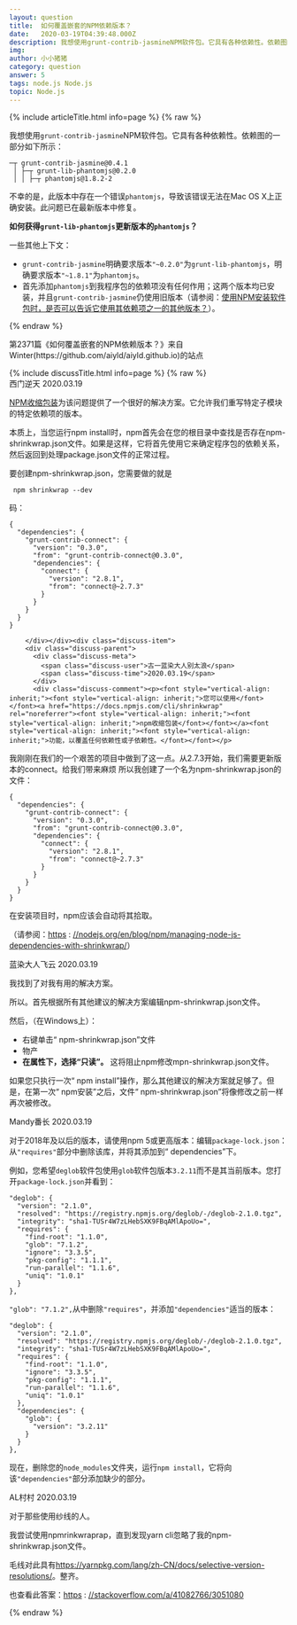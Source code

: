 ```yaml
---
layout: question
title:  如何覆盖嵌套的NPM依赖版本？
date:   2020-03-19T04:39:48.000Z
description: 我想使用grunt-contrib-jasmineNPM软件包。它具有各种依赖性。依赖图的一部分如下所示：─┬ grunt-contrib-jasmi...
img: 
author: 小小猪猪
category: question
answer: 5
tags: node.js Node.js
topic: Node.js
---
```

<div class="article-root">
  <div class="article">
    {% include articleTitle.html info=page %}
    {% raw %}
    <div class="article-content"><p><font style="vertical-align: inherit;"><font style="vertical-align: inherit;">我想使用</font></font><code>grunt-contrib-jasmine</code><font style="vertical-align: inherit;"><font style="vertical-align: inherit;">NPM软件包。</font><font style="vertical-align: inherit;">它具有各种依赖性。</font><font style="vertical-align: inherit;">依赖图的一部分如下所示：</font></font></p>

<pre><code>─┬ grunt-contrib-jasmine@0.4.1<font></font>
 │ ├─┬ grunt-lib-phantomjs@0.2.0<font></font>
 │ │ ├─┬ phantomjs@1.8.2-2<font></font>
</code></pre>

<p><font style="vertical-align: inherit;"><font style="vertical-align: inherit;">不幸的是，此版本中存在一个错误</font></font><code>phantomjs</code><font style="vertical-align: inherit;"><font style="vertical-align: inherit;">，导致该</font><font style="vertical-align: inherit;">错误</font><font style="vertical-align: inherit;">无法在Mac OS X上正确安装。此问题已在最新版本中修复。</font></font></p>

<p><strong><font style="vertical-align: inherit;"><font style="vertical-align: inherit;">如何获得</font></font><code>grunt-lib-phantomjs</code><font style="vertical-align: inherit;"><font style="vertical-align: inherit;">更新版本的</font></font><code>phantomjs</code><font style="vertical-align: inherit;"><font style="vertical-align: inherit;">？</font></font></strong></p>

<p><font style="vertical-align: inherit;"><font style="vertical-align: inherit;">一些其他上下文：</font></font></p>

<ul>
<li><code>grunt-contrib-jasmine</code><font style="vertical-align: inherit;"><font style="vertical-align: inherit;">明确要求版本</font></font><code>"~0.2.0"</code><font style="vertical-align: inherit;"><font style="vertical-align: inherit;">为</font></font><code>grunt-lib-phantomjs</code><font style="vertical-align: inherit;"><font style="vertical-align: inherit;">，明确要求版本</font></font><code>"~1.8.1"</code><font style="vertical-align: inherit;"><font style="vertical-align: inherit;">为</font></font><code>phantomjs</code><font style="vertical-align: inherit;"><font style="vertical-align: inherit;">。</font></font></li>
<li><font style="vertical-align: inherit;"><font style="vertical-align: inherit;">首先添加</font></font><code>phantomjs</code><font style="vertical-align: inherit;"><font style="vertical-align: inherit;">到我程序包的依赖项没有任何作用；</font><font style="vertical-align: inherit;">这两个版本均已安装，并且</font></font><code>grunt-contrib-jasmine</code><font style="vertical-align: inherit;"><font style="vertical-align: inherit;">仍使用旧版本（请参阅：</font></font><a href="https://stackoverflow.com/questions/11233133/when-installing-a-package-with-npm-can-you-tell-it-to-use-a-different-version-o"><font style="vertical-align: inherit;"><font style="vertical-align: inherit;">使用NPM安装软件包时，是否可以告诉它使用其依赖项之一的其他版本？</font></font></a><font style="vertical-align: inherit;"><font style="vertical-align: inherit;">）。</font></font></li>
</ul></div>
    {% endraw %}
  </div>
  <p class="winter_mark">第2371篇《如何覆盖嵌套的NPM依赖版本？》来自Winter(https://github.com/aiyld/aiyld.github.io)的站点</p>
  <div class="discuss-wrapper">
    {% include discussTitle.html info=page %}
    {% raw %}
    <div class="discuss-list">
    <div class="discuss-item">
        <div class="discuss-parent">
          <div class="discuss-meta">
            <span class="discuss-user">西门逆天</span>
            <span class="discuss-time">2020.03.19</span>
          </div>
          <div class="discuss-comment"><p><a href="https://docs.npmjs.com/cli/shrinkwrap" rel="nofollow noreferrer"><font style="vertical-align: inherit;"><font style="vertical-align: inherit;">NPM收缩包装</font></font></a><font style="vertical-align: inherit;"><font style="vertical-align: inherit;">为该问题提供了一个很好的解决方案。</font><font style="vertical-align: inherit;">它允许我们重写特定子模块的特定依赖项的版本。</font></font></p>

<p><font style="vertical-align: inherit;"><font style="vertical-align: inherit;">本质上，当您运行npm install时，npm首先会在您的根目录中查找是否存在npm-shrinkwrap.json文件。</font><font style="vertical-align: inherit;">如果是这样，它将首先使用它来确定程序包的依赖关系，然后返回到处理package.json文件的正常过程。</font></font></p>

<p><font style="vertical-align: inherit;"><font style="vertical-align: inherit;">要创建npm-shrinkwrap.json，您需要做的就是</font></font></p>

<pre><code> npm shrinkwrap --dev
</code></pre>

<p><font style="vertical-align: inherit;"><font style="vertical-align: inherit;">码：</font></font></p>

<pre><code>{<font></font>
  "dependencies": {<font></font>
    "grunt-contrib-connect": {<font></font>
      "version": "0.3.0",<font></font>
      "from": "grunt-contrib-connect@0.3.0",<font></font>
      "dependencies": {<font></font>
        "connect": {<font></font>
          "version": "2.8.1",<font></font>
          "from": "connect@~2.7.3"<font></font>
        }<font></font>
      }<font></font>
    }<font></font>
  }<font></font>
}<font></font>
</code></pre></div>
        </div></div><div class="discuss-item">
        <div class="discuss-parent">
          <div class="discuss-meta">
            <span class="discuss-user">古一蓝染大人别太浪</span>
            <span class="discuss-time">2020.03.19</span>
          </div>
          <div class="discuss-comment"><p><font style="vertical-align: inherit;"><font style="vertical-align: inherit;">您可以使用</font></font><a href="https://docs.npmjs.com/cli/shrinkwrap" rel="noreferrer"><font style="vertical-align: inherit;"><font style="vertical-align: inherit;">npm收缩包装</font></font></a><font style="vertical-align: inherit;"><font style="vertical-align: inherit;">功能，以覆盖任何依赖性或子依赖性。</font></font></p>

<p><font style="vertical-align: inherit;"><font style="vertical-align: inherit;">我刚刚在我们的一个艰苦的项目中做到了这一点。</font><font style="vertical-align: inherit;">从2.7.3开始，我们需要更新版本的connect。</font><font style="vertical-align: inherit;">给我们带来麻烦 </font><font style="vertical-align: inherit;">所以我创建了一个名为npm-shrinkwrap.json的文件：</font></font></p>

<pre><code>{<font></font>
  "dependencies": {<font></font>
    "grunt-contrib-connect": {<font></font>
      "version": "0.3.0",<font></font>
      "from": "grunt-contrib-connect@0.3.0",<font></font>
      "dependencies": {<font></font>
        "connect": {<font></font>
          "version": "2.8.1",<font></font>
          "from": "connect@~2.7.3"<font></font>
        }<font></font>
      }<font></font>
    }<font></font>
  }<font></font>
}<font></font>
</code></pre>

<p><font style="vertical-align: inherit;"><font style="vertical-align: inherit;">在安装项目时，npm应该会自动将其拾取。</font></font></p>

<p><font style="vertical-align: inherit;"><font style="vertical-align: inherit;">（请参阅：</font></font><a href="https://nodejs.org/en/blog/npm/managing-node-js-dependencies-with-shrinkwrap/" rel="noreferrer"><font style="vertical-align: inherit;"><font style="vertical-align: inherit;">https</font></font></a><font style="vertical-align: inherit;"><font style="vertical-align: inherit;"> : </font><a href="https://nodejs.org/en/blog/npm/managing-node-js-dependencies-with-shrinkwrap/" rel="noreferrer"><font style="vertical-align: inherit;">//nodejs.org/en/blog/npm/managing-node-js-dependencies-with-shrinkwrap/</font></a><font style="vertical-align: inherit;">）</font></font></p></div>
        </div></div><div class="discuss-item">
        <div class="discuss-parent">
          <div class="discuss-meta">
            <span class="discuss-user">蓝染大人飞云</span>
            <span class="discuss-time">2020.03.19</span>
          </div>
          <div class="discuss-comment"><p><font style="vertical-align: inherit;"><font style="vertical-align: inherit;">我找到了对我有用的解决方案。</font></font></p>

<p><font style="vertical-align: inherit;"><font style="vertical-align: inherit;">所以。</font><font style="vertical-align: inherit;">首先根据所有其他建议的解决方案编辑npm-shrinkwrap.json文件。</font></font></p>

<p><font style="vertical-align: inherit;"><font style="vertical-align: inherit;">然后，（在Windows上）：</font></font></p>

<ul>
<li><font style="vertical-align: inherit;"><font style="vertical-align: inherit;">右键单击“ npm-shrinkwrap.json”文件</font></font></li>
<li><font style="vertical-align: inherit;"><font style="vertical-align: inherit;">物产</font></font></li>
<li><strong><font style="vertical-align: inherit;"><font style="vertical-align: inherit;">在属性下，选择“只读”。</font></font></strong><font style="vertical-align: inherit;"><font style="vertical-align: inherit;">
这将阻止npm修改mpn-shrinkwrap.json文件。</font></font></li>
</ul>

<p><font style="vertical-align: inherit;"><font style="vertical-align: inherit;">如果您只执行一次“ npm install”操作，那么其他建议的解决方案就足够了。</font><font style="vertical-align: inherit;">但是，在第一次“ npm安装”之后，文件“ npm-shrinkwrap.json”将像修改之前一样再次被修改。</font></font></p></div>
        </div></div><div class="discuss-item">
        <div class="discuss-parent">
          <div class="discuss-meta">
            <span class="discuss-user">Mandy番长</span>
            <span class="discuss-time">2020.03.19</span>
          </div>
          <div class="discuss-comment"><p><font style="vertical-align: inherit;"><font style="vertical-align: inherit;">对于2018年及以后的版本，请使用npm 5或更高版本：编辑</font></font><code>package-lock.json</code><font style="vertical-align: inherit;"><font style="vertical-align: inherit;">：从</font></font><code>"requires"</code><font style="vertical-align: inherit;"><font style="vertical-align: inherit;">部分中</font><font style="vertical-align: inherit;">删除该库</font><font style="vertical-align: inherit;">，并将其添加到“ dependencies”下。</font></font></p>

<p><font style="vertical-align: inherit;"><font style="vertical-align: inherit;">例如，您希望</font></font><code>deglob</code><font style="vertical-align: inherit;"><font style="vertical-align: inherit;">软件包使用</font></font><code>glob</code><font style="vertical-align: inherit;"><font style="vertical-align: inherit;">软件包版本</font></font><code>3.2.11</code><font style="vertical-align: inherit;"><font style="vertical-align: inherit;">而不是其当前</font><font style="vertical-align: inherit;">版本</font><font style="vertical-align: inherit;">。</font><font style="vertical-align: inherit;">您打开</font></font><code>package-lock.json</code><font style="vertical-align: inherit;"><font style="vertical-align: inherit;">并看到：</font></font></p>

<pre><code>"deglob": {<font></font>
  "version": "2.1.0",<font></font>
  "resolved": "https://registry.npmjs.org/deglob/-/deglob-2.1.0.tgz",<font></font>
  "integrity": "sha1-TUSr4W7zLHebSXK9FBqAMlApoUo=",<font></font>
  "requires": {<font></font>
    "find-root": "1.1.0",<font></font>
    "glob": "7.1.2",<font></font>
    "ignore": "3.3.5",<font></font>
    "pkg-config": "1.1.1",<font></font>
    "run-parallel": "1.1.6",<font></font>
    "uniq": "1.0.1"<font></font>
  }<font></font>
},<font></font>
</code></pre>

<p><font style="vertical-align: inherit;"></font><code>"glob": "7.1.2",</code><font style="vertical-align: inherit;"><font style="vertical-align: inherit;">从中</font><font style="vertical-align: inherit;">删除</font></font><code>"requires"</code><font style="vertical-align: inherit;"><font style="vertical-align: inherit;">，并添加</font></font><code>"dependencies"</code><font style="vertical-align: inherit;"><font style="vertical-align: inherit;">适当的版本：</font></font></p>

<pre><code>"deglob": {<font></font>
  "version": "2.1.0",<font></font>
  "resolved": "https://registry.npmjs.org/deglob/-/deglob-2.1.0.tgz",<font></font>
  "integrity": "sha1-TUSr4W7zLHebSXK9FBqAMlApoUo=",<font></font>
  "requires": {<font></font>
    "find-root": "1.1.0",<font></font>
    "ignore": "3.3.5",<font></font>
    "pkg-config": "1.1.1",<font></font>
    "run-parallel": "1.1.6",<font></font>
    "uniq": "1.0.1"<font></font>
  },<font></font>
  "dependencies": {<font></font>
    "glob": {<font></font>
      "version": "3.2.11"<font></font>
    }<font></font>
  }<font></font>
},<font></font>
</code></pre>

<p><font style="vertical-align: inherit;"><font style="vertical-align: inherit;">现在，删除您的</font></font><code>node_modules</code><font style="vertical-align: inherit;"><font style="vertical-align: inherit;">文件夹，运行</font></font><code>npm install</code><font style="vertical-align: inherit;"><font style="vertical-align: inherit;">，它将向该</font></font><code>"dependencies"</code><font style="vertical-align: inherit;"><font style="vertical-align: inherit;">部分</font><font style="vertical-align: inherit;">添加缺少的</font><font style="vertical-align: inherit;">部分。</font></font></p></div>
        </div></div><div class="discuss-item">
        <div class="discuss-parent">
          <div class="discuss-meta">
            <span class="discuss-user">AL村村</span>
            <span class="discuss-time">2020.03.19</span>
          </div>
          <div class="discuss-comment"><p><font style="vertical-align: inherit;"><font style="vertical-align: inherit;">对于那些使用纱线的人。 </font></font></p>

<p><font style="vertical-align: inherit;"><font style="vertical-align: inherit;">我尝试使用npmrinkwraprap，直到发现yarn cli忽略了我的npm-shrinkwrap.json文件。 </font></font></p>

<p><font style="vertical-align: inherit;"><font style="vertical-align: inherit;">毛线对此具有</font></font><a href="https://yarnpkg.com/lang/en/docs/selective-version-resolutions/" rel="noreferrer"><font style="vertical-align: inherit;"><font style="vertical-align: inherit;">https://yarnpkg.com/lang/zh-CN/docs/selective-version-resolutions/</font></font></a><font style="vertical-align: inherit;"><font style="vertical-align: inherit;">。</font><font style="vertical-align: inherit;">整齐。</font></font></p>

<p><font style="vertical-align: inherit;"><font style="vertical-align: inherit;">也查看此答案：</font><a href="https://stackoverflow.com/a/41082766/3051080"><font style="vertical-align: inherit;">https</font></a><font style="vertical-align: inherit;"> : </font></font><a href="https://stackoverflow.com/a/41082766/3051080"><font style="vertical-align: inherit;"><font style="vertical-align: inherit;">//stackoverflow.com/a/41082766/3051080</font></font></a></p></div>
        </div></div>
    </div>
    {% endraw %}
  </div>
<div>
